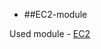 - ##EC2-module 

Used module - [EC2](https://github.com/parkura/AWS_tf_modules/tree/main/modules/EC2)
